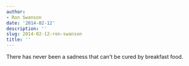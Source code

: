 ```yaml
---
author:
- Ron Swanson
date: '2014-02-12'
description: ''
slug: 2014-02-12-ron-swanson
title: ''
---
```

There has never been a sadness that can't be cured by breakfast food.



